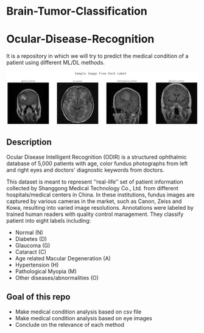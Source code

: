 # Brain-Tumor-Classification

# Ocular-Disease-Recognition

It is a repository in which we will try to predict the medical condition of a patient using different ML/DL methods.

![alt text](https://github.com/pberjon/Brain-Tumor-Classification/blob/main/labels_sample_image.png)

## Description 
Ocular Disease Intelligent Recognition (ODIR) is a structured ophthalmic database of 5,000 patients with age, color fundus photographs from left and right eyes and doctors' diagnostic keywords from doctors.

This dataset is meant to represent ‘‘real-life’’ set of patient information collected by Shanggong Medical Technology Co., Ltd. from different hospitals/medical centers in China. In these institutions, fundus images are captured by various cameras in the market, such as Canon, Zeiss and Kowa, resulting into varied image resolutions. 
Annotations were labeled by trained human readers with quality control management. They classify patient into eight labels including:

* Normal (N)
* Diabetes (D)
* Glaucoma (G)
* Cataract (C)
* Age related Macular Degeneration (A)
* Hypertension (H)
* Pathological Myopia (M)
* Other diseases/abnormalities (O)

## Goal of this repo
* Make medical condition analysis based on csv file
* Make medical condition analysis based on eye images
* Conclude on the relevance of each method
